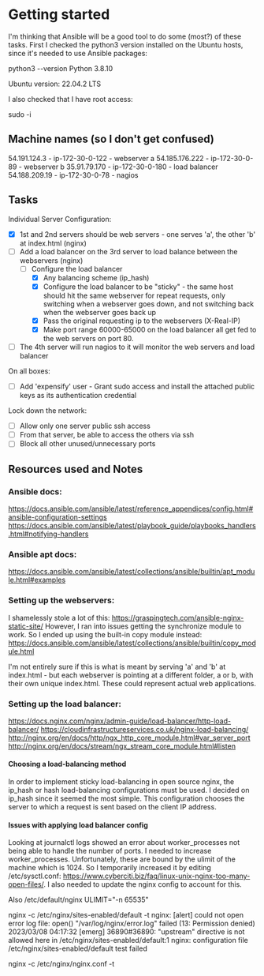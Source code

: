 # Getting started

I'm thinking that Ansible will be a good tool to do some (most?) of these tasks.  First I checked the python3 version installed on the Ubuntu hosts, since it's needed to use Ansible packages:

python3 --version
Python 3.8.10

Ubuntu version: 22.04.2 LTS

I also checked that I have root access:

sudo -i

## Machine names (so I don't get confused)
54.191.124.3 - ip-172-30-0-122 - webserver a
54.185.176.222 - ip-172-30-0-89 - webserver b
35.91.79.170 - ip-172-30-0-180 - load balancer
54.188.209.19 - ip-172-30-0-78 - nagios

## Tasks

Individual Server Configuration:
- [X] 1st and 2nd servers should be web servers - one serves 'a', the other 'b' at index.html (nginx)
- [ ] Add a load balancer on the 3rd server to load balance between the webservers (nginx)
    - [ ] Configure the load balancer
        - [X] Any balancing scheme (ip_hash)
        - [X] Configure the load balancer to be "sticky" - the same host should hit the same webserver for repeat requests, only switching when a webserver goes down, and not switching back when the webserver goes back up
        - [X] Pass the original requesting ip to the webservers (X-Real-IP)
        - [X] Make port range 60000-65000 on the load balancer all get fed to the web servers on port 80.
- [ ] The 4th server will run nagios to it will monitor the web servers and load balancer

On all boxes:
- [ ] Add 'expensify' user
      - Grant sudo access and install the attached public keys as its authentication credential

Lock down the network:
  - [ ] Allow only one server public ssh access
  - [ ] From that server, be able to access the others via ssh
  - [ ] Block all other unused/unnecessary ports

## Resources used and Notes
### Ansible docs:
https://docs.ansible.com/ansible/latest/reference_appendices/config.html#ansible-configuration-settings
https://docs.ansible.com/ansible/latest/playbook_guide/playbooks_handlers.html#notifying-handlers

### Ansible apt docs:
https://docs.ansible.com/ansible/latest/collections/ansible/builtin/apt_module.html#examples

### Setting up the webservers:
I shamelessly stole a lot of this: https://graspingtech.com/ansible-nginx-static-site/
However, I ran into issues getting the synchronize module to work.  So I ended up using the built-in copy module instead: https://docs.ansible.com/ansible/latest/collections/ansible/builtin/copy_module.html

I'm not entirely sure if this is what is meant by serving 'a' and 'b' at index.html - but each webserver is pointing at a different folder, a or b, with their own unique index.html.  These could represent actual web applications.

### Setting up the load balancer:
https://docs.nginx.com/nginx/admin-guide/load-balancer/http-load-balancer/
https://cloudinfrastructureservices.co.uk/nginx-load-balancing/
http://nginx.org/en/docs/http/ngx_http_core_module.html#var_server_port
http://nginx.org/en/docs/stream/ngx_stream_core_module.html#listen

#### Choosing a load-balancing method
In order to implement sticky load-balancing in open source nginx, the ip_hash or hash load-balancing configurations must be used.  I decided on ip_hash since it seemed the most simple. This configuration chooses the server to which a request is sent based on the client IP address.

#### Issues with applying load balancer config
Looking at journalctl logs showed an error about worker_processes not being able to handle the number of ports.  I needed to increase worker_processes.  Unfortunately, these are bound by the ulimit of the machine which is 1024.  So I temporarily increased it by editing /etc/sysctl.conf:
https://www.cyberciti.biz/faq/linux-unix-nginx-too-many-open-files/.  I also needed to update the nginx config to account for this.

Also /etc/default/nginx ULIMIT="-n 65535"

nginx -c /etc/nginx/sites-enabled/default -t
nginx: [alert] could not open error log file: open() "/var/log/nginx/error.log" failed (13: Permission denied)
2023/03/08 04:17:32 [emerg] 36890#36890: "upstream" directive is not allowed here in /etc/nginx/sites-enabled/default:1
nginx: configuration file /etc/nginx/sites-enabled/default test failed

nginx -c /etc/nginx/nginx.conf -t